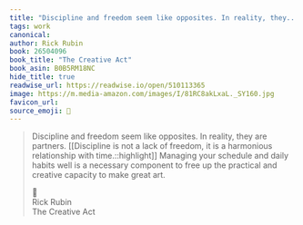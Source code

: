 ```yaml
---
title: "Discipline and freedom seem like opposites. In reality, they..."
tags: work
canonical: 
author: Rick Rubin
book: 26504096
book_title: "The Creative Act"
book_asin: B0B5RM18NC
hide_title: true
readwise_url: https://readwise.io/open/510113365
image: https://m.media-amazon.com/images/I/81RC8akLxaL._SY160.jpg
favicon_url: 
source_emoji: 📕
---
```


> Discipline and freedom seem like opposites. In reality, they are partners. [[Discipline is not a lack of freedom, it is a harmonious relationship with time.::highlight]] Managing your schedule and daily habits well is a necessary component to free up the practical and creative capacity to make great art.
> <div class="quoteback-footer"><div class="quoteback-avatar"><span class="mini-emoji"> 📕</span></div><div class="quoteback-metadata"><div class="metadata-inner"><span style="display:none">FROM:</span><div aria-label="Rick Rubin" class="quoteback-author"> Rick Rubin</div><div aria-label="The Creative Act" class="quoteback-title"> The Creative Act</div></div></div></div>